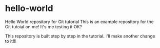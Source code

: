 # hello-world
Hello World repository for Git tutorial
This is an example repository for the Git tutoial on me! It's me testing it OK?

This repository is built step by step in the tutorial.
I'll make another change to it!!!
